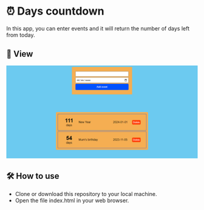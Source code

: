 # ⏰ Days countdown
In this app, you can enter events and it will return the number of days left from today.

## 🔎 View 
![Image05](../img/05.PNG)

## 🛠️ How to use
* Clone or download this repository to your local machine.
* Open the file index.html in your web browser.